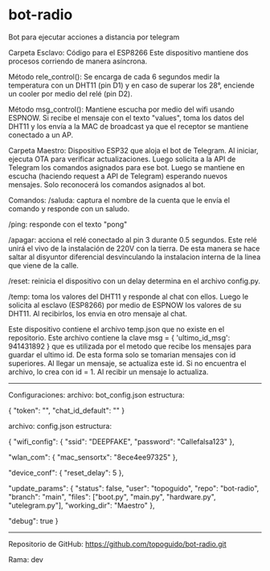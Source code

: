 # bot-radio
Bot para ejecutar acciones a distancia por telegram

Carpeta Esclavo: 
Código para el ESP8266
Este dispositivo mantiene dos procesos corriendo de manera asíncrona. 

Método rele_control(): Se encarga de cada 6 segundos medir la temperatura con un DHT11 (pin D1) y en caso de superar los 28°, enciende un cooler por medio del relé (pin D2).

Método msg_control(): Mantiene escucha por medio del wifi usando ESPNOW. Si recibe el mensaje con el texto "values", toma los datos del DHT11 y los envía a la MAC de broadcast ya que el receptor se mantiene conectado a un AP. 


Carpeta Maestro:
Dispositivo ESP32 que aloja el bot de Telegram. 
Al iniciar, ejecuta OTA para verificar actualizaciones. Luego solicita a la API de Telegram los comandos asignados para ese bot.
Luego se mantiene en escucha (haciendo request a API de Telegram) esperando nuevos mensajes. Solo reconocerá los comandos asignados al bot.

Comandos:
/saluda: captura el nombre de la cuenta que le envía el comando y responde con un saludo.

/ping: responde con el texto "pong"

/apagar:  acciona el relé conectado al pin 3 durante 0.5 segundos. Este relé unirá el vivo de la instalación de 220V con la tierra. De esta manera se hace saltar al disyuntor diferencial desvinculando la instalacion interna de la linea que viene de la calle.

/reset: reinicia el dispositivo con un delay determina en el archivo config.py.

/temp: toma los valores del DHT11 y responde al chat con ellos. Luego le solicita al esclavo (ESP8266) por medio de ESPNOW los valores de su DHT11. Al recibirlos, los envia en otro mensaje al chat.

Este dispositivo contiene el archivo temp.json que no existe en el repositorio. Este archivo contiene la clave 
msg = { 'ultimo_id_msg': 941431892 } que es utilizada por el metodo que recibe los mensajes para guardar el ultimo id. De esta forma solo se tomarian mensajes con id superiores. Al llegar un mensaje, se actualiza este id. 
Si no encuentra el archivo, lo crea con id = 1. Al recibir un mensaje lo actualiza.

--------------------------------------------------------------------------------
Configuraciones:
archivo: bot_config.json
estructura:

{
    "token": "",
    "chat_id_default": ""
}



archivo: config.json
estructura:

{
  "wifi_config": {
    "ssid": "DEEPFAKE",
    "password": "Callefalsa123"
  },

  "wlan_com": {
    "mac_sensortx": "8ece4ee97325"
  },

  "device_conf": {
    "reset_delay": 5
  },

  "update_params": {
    "status": false,
    "user": "topoguido",
    "repo": "bot-radio",
    "branch": "main",
    "files": ["boot.py", "main.py", "hardware.py", "utelegram.py"],
    "working_dir": "Maestro"
  },

  "debug": true
}


--------------------------------------------------------------------------------
Repositorio de GitHub: https://github.com/topoguido/bot-radio.git

Rama: dev

